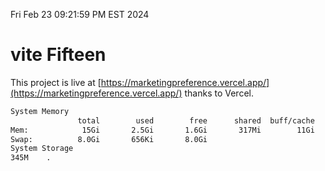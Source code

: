 Fri Feb 23 09:21:59 PM EST 2024

# vite Fifteen


This project is live at [https://marketingpreference.vercel.app/](https://marketingpreference.vercel.app/) thanks to Vercel.

```bash
System Memory
               total        used        free      shared  buff/cache   available
Mem:            15Gi       2.5Gi       1.6Gi       317Mi        11Gi        12Gi
Swap:          8.0Gi       656Ki       8.0Gi
System Storage
345M	.
